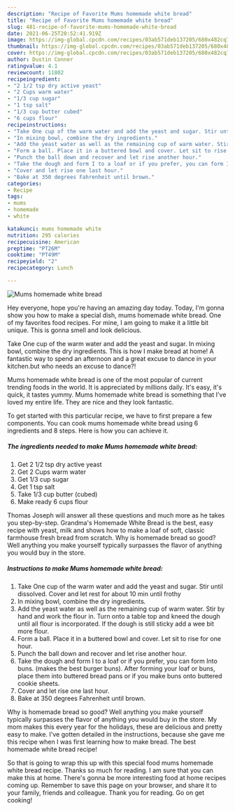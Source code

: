 ```yaml
---
description: "Recipe of Favorite Mums homemade white bread"
title: "Recipe of Favorite Mums homemade white bread"
slug: 481-recipe-of-favorite-mums-homemade-white-bread
date: 2021-06-25T20:52:41.919Z
image: https://img-global.cpcdn.com/recipes/03ab571deb137205/680x482cq70/mums-homemade-white-bread-recipe-main-photo.jpg
thumbnail: https://img-global.cpcdn.com/recipes/03ab571deb137205/680x482cq70/mums-homemade-white-bread-recipe-main-photo.jpg
cover: https://img-global.cpcdn.com/recipes/03ab571deb137205/680x482cq70/mums-homemade-white-bread-recipe-main-photo.jpg
author: Dustin Conner
ratingvalue: 4.1
reviewcount: 11802
recipeingredient:
- "2 1/2 tsp dry active yeast"
- "2 Cups warm water"
- "1/3 cup sugar"
- "1 tsp salt"
- "1/3 cup butter cubed"
- "6 cups flour"
recipeinstructions:
- "Take One cup of the warm water and add the yeast and sugar. Stir until dissolved. Cover and let rest for about 10 min until frothy"
- "In mixing bowl, combine the dry ingredients."
- "Add the yeast water as well as the remaining cup of warm water. Stir by hand and work the flour in. Turn onto a table top and kneed the dough until all flour is incorporated. If the dough is still sticky add a wee bit more flour."
- "Form a ball. Place it in a buttered bowl and cover. Let sit to rise for one hour."
- "Punch the ball down and recover and let rise another hour."
- "Take the dough and form I to a loaf or if you prefer, you can form Into buns. (makes the best burger buns). After forming your loaf or buns, place them into buttered bread pans or if you make buns onto buttered cookie sheets."
- "Cover and let rise one last hour."
- "Bake at 350 degrees Fahrenheit until brown."
categories:
- Recipe
tags:
- mums
- homemade
- white

katakunci: mums homemade white 
nutrition: 295 calories
recipecuisine: American
preptime: "PT26M"
cooktime: "PT49M"
recipeyield: "2"
recipecategory: Lunch

---
```



![Mums homemade white bread](https://img-global.cpcdn.com/recipes/03ab571deb137205/680x482cq70/mums-homemade-white-bread-recipe-main-photo.jpg)

Hey everyone, hope you're having an amazing day today. Today, I'm gonna show you how to make a special dish, mums homemade white bread. One of my favorites food recipes. For mine, I am going to make it a little bit unique. This is gonna smell and look delicious.

Take One cup of the warm water and add the yeast and sugar. In mixing bowl, combine the dry ingredients. This is how I make bread at home! A fantastic way to spend an afternoon and a great excuse to dance in your kitchen.but who needs an excuse to dance?!

Mums homemade white bread is one of the most popular of current trending foods in the world. It is appreciated by millions daily. It's easy, it's quick, it tastes yummy. Mums homemade white bread is something that I've loved my entire life. They are nice and they look fantastic.


To get started with this particular recipe, we have to first prepare a few components. You can cook mums homemade white bread using 6 ingredients and 8 steps. Here is how you can achieve it.

<!--inarticleads1-->

##### The ingredients needed to make Mums homemade white bread:

1. Get 2 1/2 tsp dry active yeast
1. Get 2 Cups warm water
1. Get 1/3 cup sugar
1. Get 1 tsp salt
1. Take 1/3 cup butter (cubed)
1. Make ready 6 cups flour


Thomas Joseph will answer all these questions and much more as he takes you step-by-step. Grandma&#39;s Homemade White Bread is the best, easy recipe with yeast, milk and shows how to make a loaf of soft, classic farmhouse fresh bread from scratch. Why is homemade bread so good? Well anything you make yourself typically surpasses the flavor of anything you would buy in the store. 

<!--inarticleads2-->

##### Instructions to make Mums homemade white bread:

1. Take One cup of the warm water and add the yeast and sugar. Stir until dissolved. Cover and let rest for about 10 min until frothy
1. In mixing bowl, combine the dry ingredients.
1. Add the yeast water as well as the remaining cup of warm water. Stir by hand and work the flour in. Turn onto a table top and kneed the dough until all flour is incorporated. If the dough is still sticky add a wee bit more flour.
1. Form a ball. Place it in a buttered bowl and cover. Let sit to rise for one hour.
1. Punch the ball down and recover and let rise another hour.
1. Take the dough and form I to a loaf or if you prefer, you can form Into buns. (makes the best burger buns). After forming your loaf or buns, place them into buttered bread pans or if you make buns onto buttered cookie sheets.
1. Cover and let rise one last hour.
1. Bake at 350 degrees Fahrenheit until brown.


Why is homemade bread so good? Well anything you make yourself typically surpasses the flavor of anything you would buy in the store. My mom makes this every year for the holidays, these are delicious and pretty easy to make. I&#39;ve gotten detailed in the instructions, because she gave me this recipe when I was first learning how to make bread. The best homemade white bread recipe! 

So that is going to wrap this up with this special food mums homemade white bread recipe. Thanks so much for reading. I am sure that you can make this at home. There's gonna be more interesting food at home recipes coming up. Remember to save this page on your browser, and share it to your family, friends and colleague. Thank you for reading. Go on get cooking!
